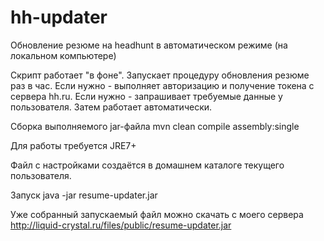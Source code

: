 # hh-updater
Обновление резюме на headhunt в автоматическом режиме (на локальном компьютере)

Скрипт работает "в фоне". Запускает процедуру обновления резюме раз в час.
Если нужно - выполняет авторизацию и получение токена с сервера hh.ru.
Если нужно - запрашивает требуемые данные у пользователя. 
Затем работает автоматически.  


Сборка выполняемого jar-файла
mvn clean compile assembly:single

Для работы требуется JRE7+

Файл с настройками создаётся в домашнем каталоге текущего пользователя.

Запуск java -jar resume-updater.jar

Уже собранный запускаемый файл можно скачать с моего сервера http://liquid-crystal.ru/files/public/resume-updater.jar 
